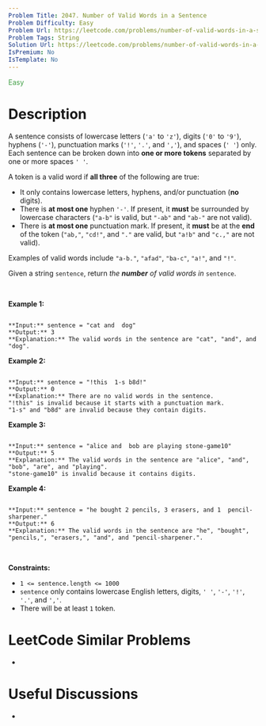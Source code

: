 ```yaml
---
Problem Title: 2047. Number of Valid Words in a Sentence
Problem Difficulty: Easy
Problem Url: https://leetcode.com/problems/number-of-valid-words-in-a-sentence/
Problem Tags: String
Solution Url: https://leetcode.com/problems/number-of-valid-words-in-a-sentence/solution/
IsPremium: No
IsTemplate: No
---
```


<span style="color: rgb(67, 160, 71);">Easy</span>

# Description

A sentence consists of lowercase letters (`'a'` to `'z'`), digits (`'0'` to `'9'`), hyphens (`'-'`), punctuation marks (`'!'`, `'.'`, and `','`), and spaces (`' '`) only. Each sentence can be broken down into **one or more tokens** separated by one or more spaces `' '`.


A token is a valid word if **all three** of the following are true:


* It only contains lowercase letters, hyphens, and/or punctuation (**no** digits).
* There is **at most one** hyphen `'-'`. If present, it **must** be surrounded by lowercase characters (`"a-b"` is valid, but `"-ab"` and `"ab-"` are not valid).
* There is **at most one** punctuation mark. If present, it **must** be at the **end** of the token (`"ab,"`, `"cd!"`, and `"."` are valid, but `"a!b"` and `"c.,"` are not valid).


Examples of valid words include `"a-b."`, `"afad"`, `"ba-c"`, `"a!"`, and `"!"`.


Given a string `sentence`, return *the **number** of valid words in* `sentence`.


 


**Example 1:**



```

**Input:** sentence = "cat and  dog"
**Output:** 3
**Explanation:** The valid words in the sentence are "cat", "and", and "dog".

```

**Example 2:**



```

**Input:** sentence = "!this  1-s b8d!"
**Output:** 0
**Explanation:** There are no valid words in the sentence.
"!this" is invalid because it starts with a punctuation mark.
"1-s" and "b8d" are invalid because they contain digits.

```

**Example 3:**



```

**Input:** sentence = "alice and  bob are playing stone-game10"
**Output:** 5
**Explanation:** The valid words in the sentence are "alice", "and", "bob", "are", and "playing".
"stone-game10" is invalid because it contains digits.

```

**Example 4:**



```

**Input:** sentence = "he bought 2 pencils, 3 erasers, and 1  pencil-sharpener."
**Output:** 6
**Explanation:** The valid words in the sentence are "he", "bought", "pencils,", "erasers,", "and", and "pencil-sharpener.".

```

 


**Constraints:**


* `1 <= sentence.length <= 1000`
* `sentence` only contains lowercase English letters, digits, `' '`, `'-'`, `'!'`, `'.'`, and `','`.
* There will be at least `1` token.




# LeetCode Similar Problems

- []()

# Useful Discussions

- []()
